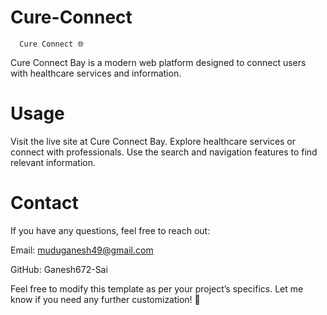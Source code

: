 # Cure-Connect
      Cure Connect 🌐

Cure Connect Bay is a modern web platform designed to connect users with healthcare services and information. 

# Usage

Visit the live site at Cure Connect Bay.
Explore healthcare services or connect with professionals.
Use the search and navigation features to find relevant information.

# Contact

If you have any questions, feel free to reach out:

Email: muduganesh49@gmail.com


GitHub: Ganesh672-Sai

Feel free to modify this template as per your project’s specifics. Let me know if you need any further customization! 🚀
